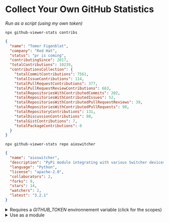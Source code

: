 <h1>Collect Your Own GitHub Statistics</h1>

<p>

<em>Run as a script (using my own token)</em>

```shell
npx github-viewer-stats contribs
```

</p>

<p>

<!--START OF STATS-->

```json
{
  "name": "Tomer Figenblat",
  "company": "Red Hat",
  "status": "pr is coming",
  "contributingSince": 2017,
  "totalContributions": 10239,
  "contributionsCollection": {
    "totalCommitContributions": 7561,
    "totalIssueContributions": 114,
    "totalPullRequestContributions": 377,
    "totalPullRequestReviewContributions": 663,
    "totalRepositoriesWithContributedCommits": 202,
    "totalRepositoriesWithContributedIssues": 52,
    "totalRepositoriesWithContributedPullRequestReviews": 39,
    "totalRepositoriesWithContributedPullRequests": 98,
    "totalRepositoryContributions": 131,
    "totalDiscussionContributions": 80,
    "totalGistContributions": 7,
    "totalPackageContributions": 0
  }
}
```

<!--END OF STATS-->

```shell
npx github-viewer-stats repo aioswitcher
```

<!--START OF REPO-->

```json
{
  "name": "aioswitcher",
  "description": "PyPi module integrating with various Switcher devices",
  "language": "Python",
  "license": "apache-2.0",
  "collaborators": 2,
  "forks": 9,
  "stars": 14,
  "watchers": 2,
  "latest": "3.2.1"
}
```

<!--END OF REPO-->

</p>

<details>
  <summary>Requires a <em>GITHUB_TOKEN</em> environnement variable (click for the scopes)</summary>
  <p>
  <ul>
    <li>repo</li>
    <li>read:packages</li>
    <li>read:user</li>
    <li>read:discussion</li>
    <li>admin:org</li>
  </ul>

  <em>admin:org</em> is only required for admin level organization stats, such as 2fa and pending members.<br/>
  If you do not require these admin properties or do not have admin permission to the organization to begin with, you can use <em>read:org</em> instead.<br/>
  Of course if won't use this tool for retrieving organization statistics, you can omit the <em>admin</em> all together.

  </p>
</details>

<details>
<summary>Use as a module</summary>

<p>

```shell
npm install --save github-viewer-stats
```

</p>

```javascript
// print my user statistics to the console
require('github-viewer-stats').contribs().then(r => console.log(JSON.stringify(r, null, 2)));
// print cool-org-name organization statistics to the console
require('github-viewer-stats').org('cool-org-name').then(r => console.log(JSON.stringify(r, null, 2)));
// print my aioswitcher repository statistics to the console
require('github-viewer-stats').repo('aioswitcher').then(r => console.log(JSON.stringify(r, null, 2)));
```

<details>
  <summary>Detailed example</summary>
  <p>

  ```javascript
  const { contribs, org, repo } = require('github-viewer-stats');

  async function main() {
    // collect my user statistics
    let myContributions = await contribs();
    console.log(JSON.stringify(myContributions, null, 2));

    // collect cool-org-name organization statistics
    let myOrg = await org('cool-org-name');
    console.log(JSON.stringify(myRepo, null, 2));

    // collect my aioswitcher repository statistics
    let myRepo = await repo('aioswitcher');
    console.log(JSON.stringify(myRepo, null, 2));
  }

  main();
  ```

  </p>
</details>

</details>
